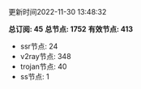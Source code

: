 更新时间2022-11-30 13:48:32

**总订阅: 45**
**总节点: 1752**
**有效节点: 413**
- ssr节点: 24
- v2ray节点: 348
- trojan节点: 40
- ss节点: 1
